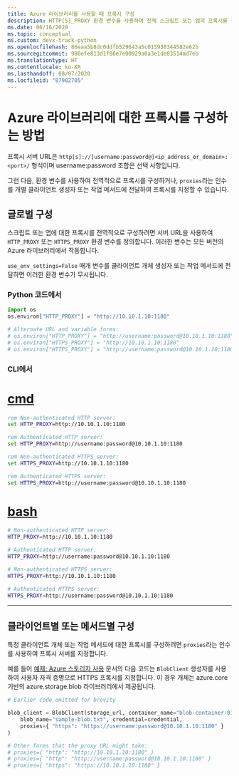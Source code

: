 ```yaml
---
title: Azure 라이브러리를 사용할 때 프록시 구성
description: HTTP[S]_PROXY 환경 변수를 사용하여 전체 스크립트 또는 앱의 프록시를 정의하거나, 선택적으로 명명된 인수를 클라이언트 생성자 또는 작업 메서드에 사용합니다.
ms.date: 06/16/2020
ms.topic: conceptual
ms.custom: devx-track-python
ms.openlocfilehash: 86eaa5b8dc0ddfb529643a5c015938344582e62b
ms.sourcegitcommit: 980efe813d1f86e7e00929a0a3e1de83514ad7eb
ms.translationtype: HT
ms.contentlocale: ko-KR
ms.lasthandoff: 08/07/2020
ms.locfileid: "87982705"
---
```

# <a name="how-to-configure-proxies-for-the-azure-libraries"></a>Azure 라이브러리에 대한 프록시를 구성하는 방법

프록시 서버 URL은 `http[s]://[username:password@]<ip_address_or_domain>:<port>/` 형식이며 username:password 조합은 선택 사항입니다.

그런 다음, 환경 변수를 사용하여 전역적으로 프록시를 구성하거나, `proxies`라는 인수를 개별 클라이언트 생성자 또는 작업 메서드에 전달하여 프록시를 지정할 수 있습니다.

## <a name="global-configuration"></a>글로벌 구성

스크립트 또는 앱에 대한 프록시를 전역적으로 구성하려면 서버 URL을 사용하여 `HTTP_PROXY` 또는 `HTTPS_PROXY` 환경 변수를 정의합니다. 이러한 변수는 모든 버전의 Azure 라이브러리에서 작동합니다.

`use_env_settings=False` 매개 변수를 클라이언트 개체 생성자 또는 작업 메서드에 전달하면 이러한 환경 변수가 무시됩니다.

### <a name="from-python-code"></a>Python 코드에서

```python
import os
os.environ["HTTP_PROXY"] = "http://10.10.1.10:1180"

# Alternate URL and variable forms:
# os.environ["HTTP_PROXY"] = "http://username:password@10.10.1.10:1180"
# os.environ["HTTPS_PROXY"] = "http://10.10.1.10:1180"
# os.environ["HTTPS_PROXY"] = "http://username:password@10.10.1.10:1180"
```

### <a name="from-the-cli"></a>CLI에서

# <a name="cmd"></a>[cmd](#tab/cmd)

```cmd
rem Non-authenticated HTTP server:
set HTTP_PROXY=http://10.10.1.10:1180

rem Authenticated HTTP server:
set HTTP_PROXY=http://username:password@10.10.1.10:1180

rem Non-authenticated HTTPS server:
set HTTPS_PROXY=http://10.10.1.10:1180

rem Authenticated HTTPS server:
set HTTPS_PROXY=http://username:password@10.10.1.10:1180
```

# <a name="bash"></a>[bash](#tab/bash)

```bash
# Non-authenticated HTTP server:
HTTP_PROXY=http://10.10.1.10:1180

# Authenticated HTTP server:
HTTP_PROXY=http://username:password@10.10.1.10:1180

# Non-authenticated HTTPS server:
HTTPS_PROXY=http://10.10.1.10:1180

# Authenticated HTTPS server:
HTTPS_PROXY=http://username:password@10.10.1.10:1180
```

---

## <a name="per-client-or-per-method-configuration"></a>클라이언트별 또는 메서드별 구성

특정 클라이언트 개체 또는 작업 메서드에 대한 프록시를 구성하려면 `proxies`라는 인수를 사용하여 프록시 서버를 지정합니다.

예를 들어 [예제: Azure 스토리지 사용](azure-sdk-example-storage.md) 문서의 다음 코드는 `BlobClient` 생성자를 사용하여 사용자 자격 증명으로 HTTPS 프록시를 지정합니다. 이 경우 개체는 azure.core 기반의 azure.storage.blob 라이브러리에서 제공됩니다.

```python
# Earlier code omitted for brevity

blob_client = BlobClient(storage_url, container_name="blob-container-01",
    blob_name="sample-blob.txt", credential=credential,
    proxies={ "https": "https://username:password@10.10.1.10:1180" }
)

# Other forms that the proxy URL might take:
# proxies={ "http": "http://10.10.1.10:1180" }
# proxies={ "http": "http://username:password@10.10.1.10:1180" }
# proxies={ "https": "https://10.10.1.10:1180" }
```
